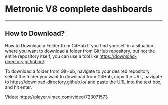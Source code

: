 # Metronic V8 complete dashboards

---
## How to Download?
How to Download a Folder from GitHub If you find yourself in a situation where you want to download a folder from GitHub repository, but not the entire repository itself, you can use a tool like https://download-directory.github.io/.

To download a folder from GitHub, navigate to your desired repository, select the folder you want to download from GitHub, copy the URL, navigate to https://download-directory.github.io/ and paste the URL into the text box, and hit enter.

Video: https://player.vimeo.com/video/723071573
